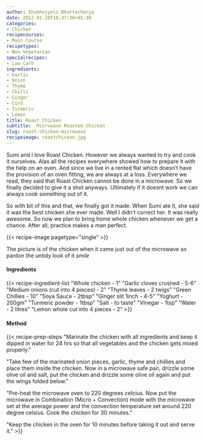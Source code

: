 ```yaml
---
author: Shubhojyoti Bhattacharya
date: 2012-01-28T18:37:30+05:30
categories:
- Chicken
recipecourses:
- Main Course
recipetypes:
- Non Vegetarian
specialrecipes:
- Low Carb
ingredients:
- Garlic
- Onion
- Thyme
- Chilli
- Ginger
- Curd
- Turmeric
- Lemon
title: Roast Chicken
subtitle:  Microwave Roasted Chicken
slug: roast-chicken-microwave
recipeimage: roastchicken.jpg
---
```


Sumi and I love Roast Chicken. However we always wanted to try and cook it ourselves. Alas all the recipes everywhere showed how to prepare it with the help on an oven. And since we live in a rented flat which doesn’t have the provision of an oven fitting, we are always at a loss. Everywhere we read, they said that Roast Chicken cannot be done in a microwave. So we finally decided to give it a shot anyways. Ultimately if it doesnt work we can always cook something out of it.

So with bit of this and that, we finally got it made. When Sumi ate it, she said it was the best chicken she ever made. Well I didn’t correct her. It was really awesome. So now we plan to bring home whole chicken whenever we get a chance. After all, practice makes a man perfect.

{{< recipe-image pagetype="single" >}}

The picture is of the chicken when it came just out of the microwave so pardon the untidy look of it *smile*

#### Ingredients

{{< recipe-ingredient-list
"Whole chicken - 1"
"Garlic cloves crushed - 5-6"
"Medium onions (cut into 4 pieces) - 2"
"Thyme leaves - 2 twigs"
"Green Chillies - 10"
"Soya Sauce - 2tbsp"
"Ginger slit 1inch - 4-5"
"Yoghurt - 200gm"
"Turmeric powder - 1tbsp"
"Salt - to taste"
"Vinegar - 1tsp"
"Water - 2 litres"
"Lemon whole cut into 4 pieces - 2" >}}

#### Method

{{< recipe-prep-steps
"Marinate the chicken with all ingredients and keep it dipped in water for 24 hrs so that all vegetables and the chicken gets mixed properly."

"Take few of the marinated onion pieces, garlic, thyme and chillies and place them inside the chicken. Now in a microwave safe pan, drizzle some olive oil and salt, put the chicken and drizzle some olive oil again and put the wings folded below."

"Pre-heat the microwave oven to 220 degrees celcius. Now put the microwave in Combination (Micro + Convection) mode with the microwave set at the average power and the convection temperature set around 220 degree celsius. Cook the chicken for 30 minutes."

"Keep the chicken in the oven for 10 minutes before taking it out and serve it." >}}
